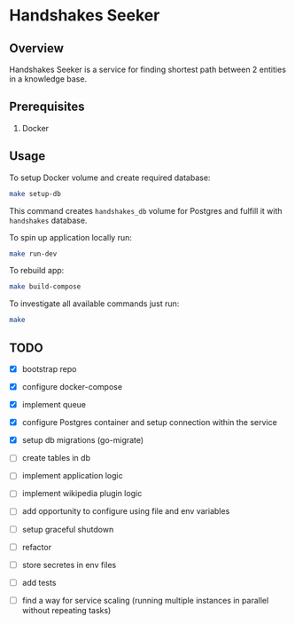 # Handshakes Seeker

## Overview

Handshakes Seeker is a service for finding shortest path between 2 entities in a knowledge base.

## Prerequisites

1. Docker

## Usage

To setup Docker volume and create required database:

```bash
make setup-db
```

This command creates `handshakes_db` volume for Postgres and fulfill it with `handshakes` database.

To spin up application locally run:

```bash
make run-dev
```

To rebuild app:

```bash
make build-compose
```

To investigate all available commands just run:

```bash
make
```

## TODO

- [x] bootstrap repo
- [x] configure docker-compose
- [x] implement queue
- [x] configure Postgres container and setup connection within the service
- [x] setup db migrations (go-migrate)
- [ ] create tables in db
- [ ] implement application logic
- [ ] implement wikipedia plugin logic
- [ ] add opportunity to configure using file and env variables
- [ ] setup graceful shutdown
- [ ] refactor
- [ ] store secretes in env files
- [ ] add tests
- [ ] find a way for service scaling (running multiple instances in parallel without repeating tasks)

